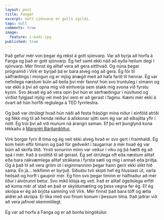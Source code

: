 ```yaml
---
layout: post
title: Fangar
excerpt: Gott sjónvarp er gulls ígildi.
tags: null
comments: true
image:
  feature: i-badi.jpg
published: true
---
```


Það gefur mér von þegar ég rekst á gott sjónvarp. Var að byrja að horfa á Fanga og það er gott sjónvarp. Ég hef samt ekki náð að eyða heilum degi í sjónvarp. Mér finnst ég alltaf vera að gera eitthvað. Og núna þegar prógramið í Virk er byrjað þá er bara alveg nóg að gera. Ég fór til sálfræðings í morgun og er mjög ánægð með að hafa farið til hennar. Ég var nefnilega næstum búin að beila því mér fannst hún svo truntuleg í símann og var ekki á því að opna mig við einhverja sem stakk mig svona við fyrstu kynni. Svo ákvað ég að vera opin því hún er sérfræðingur í núvitund og virðist fylgjast mjög vel með því sem er að gerast í faginu. Kæmi mér ekki á óvart að hún horfði reglulega á TED fyrirlestra. 
<br><br>Og það var ótrúlegt hvað hún náði að festa frásögn mína niður í einföld atriði og fékk mig til að henda reiður á allskonar sjitti sem ég var að eibsjitta yfir í nótt. Ég trúi því að við munum ná árangri saman. Ef þú ert þunglynd kona tékkaðu á [Margréti Bárðardóttur.](http://www.klinisk.is/index.php?option=com_content&view=article&id=62:margret-bareardottir&catid=3:felagatal&Itemid=13)
<br><br>Virk borgar fyrir 8 tíma og ég veit ekki alveg hvað er svo gert í framhaldi. Ég kom heim eftir tímann og það fór geðveikt í taugarnar á mér hvað ég var búin að skrifa lítið. Ynsti sonurinn minn var veikur í viku og þá hætti ég að spá í mér. Það á svolítið til að gerast. Ég set ótrúlega oft eða næstum alltaf eða bara nákvæmlega alltaf strákana í fyrsta sæti og mig í annað eða þriðja. Og á það til að vera gröm út í eiginmanninn þegar hann gerir ekki slíkt hið sama. En já... leikfimin er byrjuð. Síðustu tvö skipti hef ég hlussast út, varla heilsað og horft í gaupnir mér. Ég finn svo þegar tíminn er hálfnaður að mér líður í alvörunni betur. Svo mikil klisja ég veit. Það er alltaf ógeðslega erfitt að koma mér af stað en það er skyldumæting og þess vegna fer ég. Ef ég skrópa er ég að brjóta samning við Virk. Mér finnst það bara töff og ætla aldrei að skrópa. Er líka með svo fínum konum í þessum tíma. Það jaðrar við að vera jafnvel skemmtilegt. <br><br>Ég var að horfa á Fanga og er að borða bingókúlur. 
